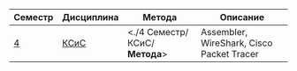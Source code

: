 
| Семестр | Дисциплина | Метода | Описание |
| --- | --- | --- | --- |
| [4](<./4 Семестр>)  | [КСиС](<./4 Семестр/КСиС>) | <./4 Семестр/КСиС/__Метода__> | Assembler, WireShark, Cisco Packet Tracer |




